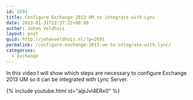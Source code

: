 ```yaml
---
id: 2691
title: Configure Exchange 2013 UM to integrate with Lync
date: 2013-01-31T22:37:22+00:00
author: Johan Veldhuis
layout: post
guid: http://johanveldhuis.nl/?p=2691
permalink: /configure-exchange-2013-um-to-integrate-with-lync/
categories:
  - Exchange
---
```

In this video I will show which steps are necessary to configure Exchange 2013 UM so it can be integrated with Lync Server.

{% include youtube.html id="alpJvl4ERx0" %}